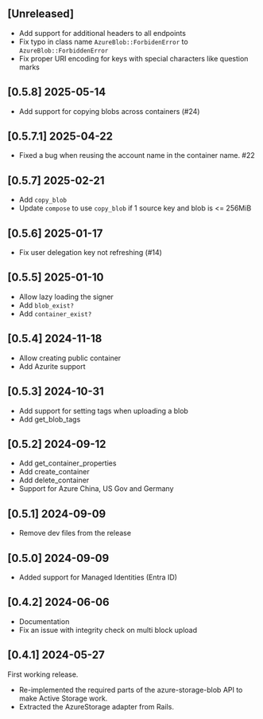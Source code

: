 ## [Unreleased]

- Add support for additional headers to all endpoints
- Fix typo in class name `AzureBlob::ForbidenError` to `AzureBlob::ForbiddenError`
- Fix proper URI encoding for keys with special characters like question marks

## [0.5.8] 2025-05-14

- Add support for copying blobs across containers (#24)

## [0.5.7.1] 2025-04-22

- Fixed a bug when reusing the account name in the container name. #22

## [0.5.7] 2025-02-21

- Add `copy_blob`
- Update `compose` to use `copy_blob` if 1 source key and blob is <= 256MiB

## [0.5.6] 2025-01-17

- Fix user delegation key not refreshing (#14)

## [0.5.5] 2025-01-10

- Allow lazy loading the signer
- Add `blob_exist?`
- Add `container_exist?`

## [0.5.4] 2024-11-18

- Allow creating public container
- Add Azurite support

## [0.5.3] 2024-10-31

- Add support for setting tags when uploading a blob
- Add get_blob_tags

## [0.5.2] 2024-09-12

- Add get_container_properties
- Add create_container
- Add delete_container
- Support for Azure China, US Gov and Germany

## [0.5.1] 2024-09-09

- Remove dev files from the release

## [0.5.0] 2024-09-09

- Added support for Managed Identities (Entra ID)

## [0.4.2] 2024-06-06

- Documentation
- Fix an issue with integrity check on multi block upload


## [0.4.1] 2024-05-27

First working release.

- Re-implemented the required parts of the azure-storage-blob API to make Active Storage work.
- Extracted the AzureStorage adapter from Rails.
